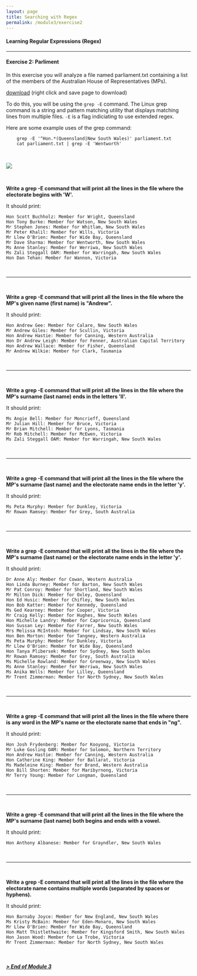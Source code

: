 ```yaml
---
layout: page
title: Searching with Regex
permalink: /module3/exercise2
---
```


#### Learning Regular Expressions (Regex)
---
#### Exercise 2: Parliment

In this exercise you will analyze a file named parliament.txt containing a list of the members of the Australian House of Representatives (MPs).

[download](/static/parliament.txt) (right click and save page to download)

To do this, you will be using the `grep -E` command. The Linux grep command is a string and pattern matching utility that displays matching lines from multiple files. `-E` is a flag indiciating to use extended regex.

Here are some example uses of the grep command:

```shell
    grep -E '^Hon.*(Queensland|New South Wales)' parliament.txt
    cat parliament.txt | grep -E 'Wentworth'
```



<br>

![](https://hotelkurrajong.com.au/wp-content/uploads/2020/02/canberra-accomodation-attractions-parliament-house.jpg)

<br>

**Write a grep -E command that will print all the lines in the file where the electorate begins with 'W'.**

It should print:

    Hon Scott Buchholz: Member for Wright, Queensland
    Hon Tony Burke: Member for Watson, New South Wales
    Mr Stephen Jones: Member for Whitlam, New South Wales
    Mr Peter Khalil: Member for Wills, Victoria
    Mr Llew O'Brien: Member for Wide Bay, Queensland
    Mr Dave Sharma: Member for Wentworth, New South Wales
    Ms Anne Stanley: Member for Werriwa, New South Wales
    Ms Zali Steggall OAM: Member for Warringah, New South Wales
    Hon Dan Tehan: Member for Wannon, Victoria

<br>

---

<br>

**Write a grep -E command that will print all the lines in the file where the MP's given name (first name) is "Andrew".**

It should print:

    Hon Andrew Gee: Member for Calare, New South Wales
    Mr Andrew Giles: Member for Scullin, Victoria
    Hon Andrew Hastie: Member for Canning, Western Australia
    Hon Dr Andrew Leigh: Member for Fenner, Australian Capital Territory
    Hon Andrew Wallace: Member for Fisher, Queensland
    Mr Andrew Wilkie: Member for Clark, Tasmania

<br>

---

<br>

**Write a grep -E command that will print all the lines in the file where the MP's surname (last name) ends in the letters 'll'.**

It should print:

    Ms Angie Bell: Member for Moncrieff, Queensland
    Mr Julian Hill: Member for Bruce, Victoria
    Mr Brian Mitchell: Member for Lyons, Tasmania
    Mr Rob Mitchell: Member for McEwen, Victoria
    Ms Zali Steggall OAM: Member for Warringah, New South Wales

<br>

---

<br>

**Write a grep -E command that will print all the lines in the file where the MP's surname (last name) and the electorate name ends in the letter 'y'.**

It should print:

    Ms Peta Murphy: Member for Dunkley, Victoria
    Mr Rowan Ramsey: Member for Grey, South Australia

<br>

---

<br>

**Write a grep -E command that will print all the lines in the file where the MP's surname (last name) or the electorate name ends in the letter 'y'.**

It should print:

    Dr Anne Aly: Member for Cowan, Western Australia
    Hon Linda Burney: Member for Barton, New South Wales
    Mr Pat Conroy: Member for Shortland, New South Wales
    Mr Milton Dick: Member for Oxley, Queensland
    Hon Ed Husic: Member for Chifley, New South Wales
    Hon Bob Katter: Member for Kennedy, Queensland
    Ms Ged Kearney: Member for Cooper, Victoria
    Mr Craig Kelly: Member for Hughes, New South Wales
    Hon Michelle Landry: Member for Capricornia, Queensland
    Hon Sussan Ley: Member for Farrer, New South Wales
    Mrs Melissa McIntosh: Member for Lindsay, New South Wales
    Hon Ben Morton: Member for Tangney, Western Australia
    Ms Peta Murphy: Member for Dunkley, Victoria
    Mr Llew O'Brien: Member for Wide Bay, Queensland
    Hon Tanya Plibersek: Member for Sydney, New South Wales
    Mr Rowan Ramsey: Member for Grey, South Australia
    Ms Michelle Rowland: Member for Greenway, New South Wales
    Ms Anne Stanley: Member for Werriwa, New South Wales
    Ms Anika Wells: Member for Lilley, Queensland
    Mr Trent Zimmerman: Member for North Sydney, New South Wales
            
<br>

---

<br>

**Write a grep -E command that will print all the lines in the file where there is any word in the MP's name or the electorate name that ends in "ng".**

It should print:

    Hon Josh Frydenberg: Member for Kooyong, Victoria
    Mr Luke Gosling OAM: Member for Solomon, Northern Territory
    Hon Andrew Hastie: Member for Canning, Western Australia
    Hon Catherine King: Member for Ballarat, Victoria
    Ms Madeleine King: Member for Brand, Western Australia
    Hon Bill Shorten: Member for Maribyrnong, Victoria
    Mr Terry Young: Member for Longman, Queensland

<br>

---

<br>

**Write a grep -E command that will print all the lines in the file where the MP's surname (last name) both begins and ends with a vowel.**

It should print:

    Hon Anthony Albanese: Member for Grayndler, New South Wales
            
<br>

---

<br>

**Write a grep -E command that will print all the lines in the file where the electorate name contains multiple words (separated by spaces or hyphens).**

It should print:

    Hon Barnaby Joyce: Member for New England, New South Wales
    Ms Kristy McBain: Member for Eden-Monaro, New South Wales
    Mr Llew O'Brien: Member for Wide Bay, Queensland
    Hon Matt Thistlethwaite: Member for Kingsford Smith, New South Wales
    Hon Jason Wood: Member for La Trobe, Victoria
    Mr Trent Zimmerman: Member for North Sydney, New South Wales

<br>

##### [> End of Module 3](/)

<br>
<br>
<br>
